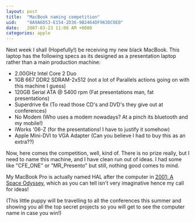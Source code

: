 ```yaml
---
layout: post
title:  "MacBook naming competition"
uid:	"8A9A6D53-E154-2D36-9B2464DF963DC0E0"
date:   2007-03-23 11:08 AM +0000
categories: apple
---
```

Next week I shall (Hopefully!) be receiving my new black MacBook. This laptop has the following specs as its designed as a presentation laptop rather than a main production machine:

<ul>
 <li>2.00GHz Intel Core 2 Duo
<li>1GB 667 DDR2 SDRAM-2x512 (not a lot of Parallels actions going on with this machine I guess)
<li>120GB Serial ATA @ 5400 rpm (Fat presentations man, fat presentations)
<li>Superdrive 6x (To read those CD's and DVD's they give out at conferences)
<li>No Modem (Who uses a modem nowadays? At a pinch its bluetooth and my mobile!)
<li>iWorks '06-Z (for the presentations! I have to justify it somehow)
<li>Apple Mini-DVI to VGA Adapter (Can you believe I had to buy this as an extra??)
</ul>

Now, here comes the competition, well, kind of. There is no prize really, but I need to name this machine, and I have clean run out of ideas. I had some like "CFE_ONE" or "MR_Presento" but still, nothing good comes to mind. 

My MacBook Pro is actually named HAL after the computer in <a href="http://www.imdb.com/title/tt0062622/">2001: A Space Odyssey</a>, which as you can tell isn't very imaginative hence my call for ideas!

(This little puppy will be travelling to all the conferences this summer and showing you all the top secret projects so you will get to see the computer name in case you win!)